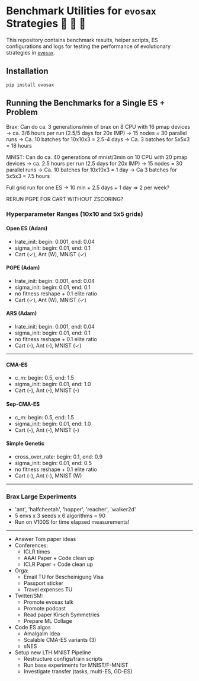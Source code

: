 # Benchmark Utilities for `evosax` Strategies 🦕 🦖 🐢

This repository contains benchmark results, helper scripts, ES configurations and logs for testing the performance of evolutionary strategies in [`evosax`](https://github.com/RobertTLange/evosax/).

## Installation

```
pip install evosax
```

## Running the Benchmarks for a Single ES + Problem

Brax: Can do ca. 3 generations/min of brax on 8 CPU with 16 pmap devices
-> ca. 3/6 hours per run (2.5/5 days for 20x IMP)
-> 15 nodes = 30 parallel runs 
-> Ca. 10 batches for 10x10x3 = 2.5-4 days
-> Ca. 3 batches for 5x5x3 = 18 hours

MNIST: Can do ca. 40 generations of mnist/3min on 10 CPU with 20 pmap devices
-> ca. 2.5 hours per run (2.5 days for 20x IMP)
-> 15 nodes = 30 parallel runs
-> Ca. 10 batches for 10x10x3 = 1 day
-> Ca 3 batches for 5x5x3 = 7.5 hours

Full grid run for one ES -> 10 min + 2.5 days + 1 day => 2 per week?

RERUN PGPE FOR CART WITHOUT ZSCORING?

### Hyperparameter Ranges (10x10 and 5x5 grids)

#### Open ES (Adam)

- lrate_init: begin: 0.001, end: 0.04
- sigma_init: begin: 0.01, end: 0.1
- Cart (✓), Ant (W), MNIST (✓)

#### PGPE (Adam)

- lrate_init: begin: 0.001, end: 0.04
- sigma_init: begin: 0.01, end: 0.1
- no fitness reshape + 0.1 elite ratio
- Cart (✓), Ant (W), MNIST (✓)

#### ARS (Adam)

- lrate_init: begin: 0.001, end: 0.04
- sigma_init: begin: 0.01, end: 0.1
- no fitness reshape + 0.1 elite ratio
- Cart (-), Ant (-), MNIST (✓)

--------------------------------------
#### CMA-ES

- c_m: begin: 0.5, end: 1.5
- sigma_init: begin: 0.01, end: 1.0
- Cart (-), Ant (-), MNIST (-)

#### Sep-CMA-ES

- c_m: begin: 0.5, end: 1.5
- sigma_init: begin: 0.01, end: 1.0
- Cart (-), Ant (-), MNIST (-)

#### Simple Genetic

- cross_over_rate: begin: 0.1, end: 0.9
- sigma_init: begin: 0.01, end: 0.5
- no fitness reshape + 0.1 elite ratio
- Cart (-), Ant (-), MNIST (W)

--------------------------------------
### Brax Large Experiments

- 'ant', 'halfcheetah', 'hopper', 'reacher', 'walker2d'
- 5 envs x 3 seeds x 6 algorithms = 90
- Run on V100S for time elapsed measurements!

--------------------------------------
- Answer Tom paper ideas
- Conferences:
    - ICLR times
    - AAAI Paper + Code clean up
    - ICLR Paper + Code clean up
- Orga:
    - Email TU for Bescheinigung Visa
    - Passport sticker
    - Travel expenses TU
- Twitter/SM:
    - Promote evosax talk
    - Promote podcast
    - Read paper Kirsch Symmetries
    - Prepare ML Collage
- Code ES algos
    - Amalgalm Idea
    - Scalable CMA-ES variants (3)
    - sNES
- Setup new LTH MNIST Pipeline
    - Restructure configs/train scripts
    - Run base experiments for MNIST/F-MNIST
    - Investigate transfer (tasks, multi-ES, GD-ES)


